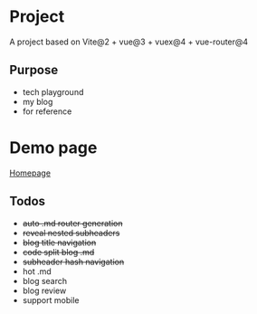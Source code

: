 # Project

A project based on Vite@2 + vue@3 + vuex@4 + vue-router@4

## Purpose

* tech playground
* my blog
* for reference
# Demo page

[Homepage](https://wizardpisces.github.io/)

## Todos

* ~~auto .md router generation~~
* ~~reveal nested subheaders~~
* ~~blog title navigation~~
* ~~code split blog .md~~
* ~~subheader hash navigation~~
* hot .md
* blog search
* blog review
* support mobile
